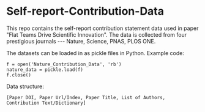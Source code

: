 # Self-report-Contribution-Data

This repo contains the self-report contribution statement data used in paper "Flat Teams Drive Scientific Innovation". The data is collected from four prestigious journals --- Nature, Science, PNAS, PLOS ONE. 

The datasets can be loaded in as pickle files in Python. Example code:
```
f = open('Nature_Contribution_Data', 'rb')
nature_data = pickle.load(f)
f.close()
```

Data structure:
```
[Paper DOI, Paper Url/Index, Paper Title, List of Authors, Contribution Text/Dictionary]
```

